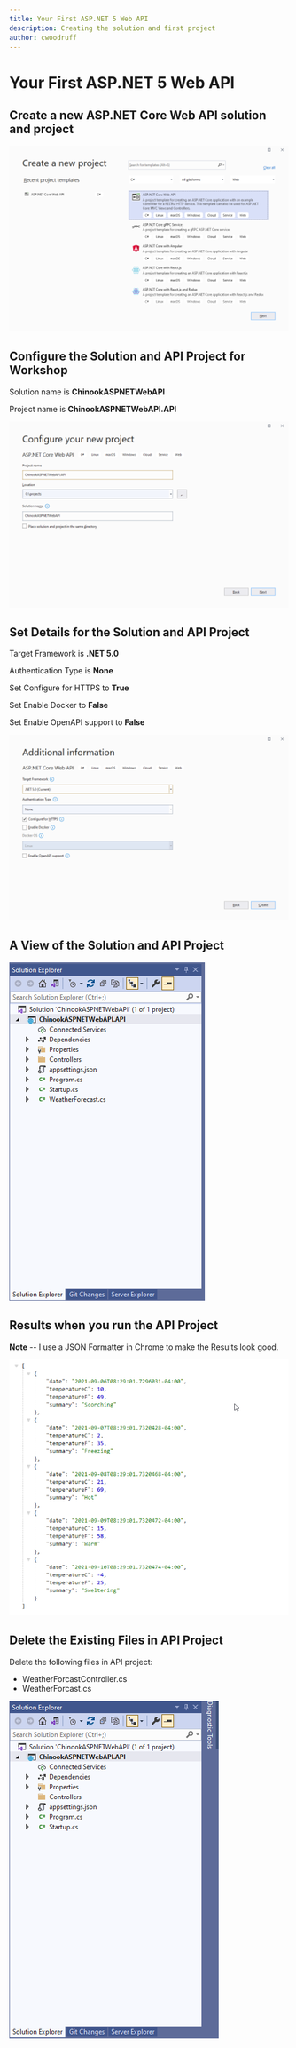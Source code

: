 ```yaml
---
title: Your First ASP.NET 5 Web API
description: Creating the solution and first project
author: cwoodruff
---
```

# Your First ASP.NET 5 Web API

## Create a new ASP.NET Core Web API solution and project

![](your-first-aspnet-core-web-api/Snag_5a0a4b.png)

## Configure the Solution and API Project for Workshop

Solution name is **ChinookASPNETWebAPI**

Project name is **ChinookASPNETWebAPI.API**

![](your-first-aspnet-core-web-api/Snag_5a4afd.png)

## Set Details for the Solution and API Project

Target Framework is **.NET 5.0**

Authentication Type is **None**

Set Configure for HTTPS to **True**

Set Enable Docker to **False**

Set Enable OpenAPI support to **False**

![](your-first-aspnet-core-web-api/Snag_5a4b2c.png)

## A View of the Solution and API Project

![](your-first-aspnet-core-web-api/Snag_5a4b4b.png)

## Results when you run the API Project

**Note** -- I use a JSON Formatter in Chrome to make the Results look good.

![](your-first-aspnet-core-web-api/Snag_5a4b5b.png)

## Delete the Existing Files in API Project

Delete the following files in API project:
* WeatherForcastController.cs
* WeatherForcast.cs

![](your-first-aspnet-core-web-api/Snag_5a4b6a.png)